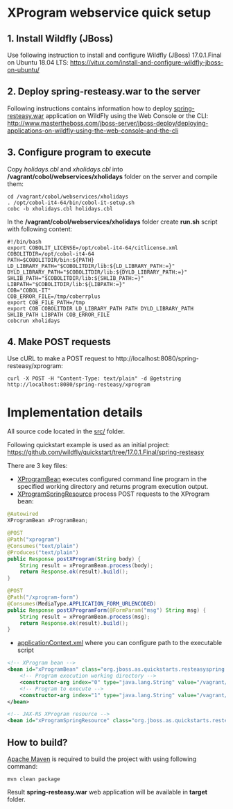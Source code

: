 # XProgram webservice quick setup

## 1. Install Wildfly (JBoss)
Use following instruction to install and configure Wildfly (JBoss) 17.0.1.Final on Ubuntu 18.04 LTS: https://vitux.com/install-and-configure-wildfly-jboss-on-ubuntu/

## 2. Deploy spring-resteasy.war to the server
Following instructions contains information how to deploy [spring-resteasy.war](spring-resteasy.war) application on WildFly using the Web Console or the CLI: http://www.mastertheboss.com/jboss-server/jboss-deploy/deploying-applications-on-wildfly-using-the-web-console-and-the-cli

## 3. Configure program to execute
Copy _holidays.cbl_ and _xholidays.cbl_ into __/vagrant/cobol/webservices/xholidays__ folder on the server and compile them:
```
cd /vagrant/cobol/webservices/xholidays
. /opt/cobol-it4-64/bin/cobol-it-setup.sh
cobc -b xholidays.cbl holidays.cbl
```

In the __/vagrant/cobol/webservices/xholidays__ folder create __run.sh__ script with following content:
```
#!/bin/bash
export COBOLIT_LICENSE=/opt/cobol-it4-64/citlicense.xml
COBOLITDIR=/opt/cobol-it4-64
PATH=$COBOLITDIR/bin:${PATH}
LD_LIBRARY_PATH="$COBOLITDIR/lib:${LD_LIBRARY_PATH:=}"
DYLD_LIBRARY_PATH="$COBOLITDIR/lib:${DYLD_LIBRARY_PATH:=}"
SHLIB_PATH="$COBOLITDIR/lib:${SHLIB_PATH:=}"
LIBPATH="$COBOLITDIR/lib:${LIBPATH:=}"
COB="COBOL-IT"
COB_ERROR_FILE=/tmp/coberrplus
export COB_FILE_PATH=/tmp
export COB COBOLITDIR LD_LIBRARY_PATH PATH DYLD_LIBRARY_PATH SHLIB_PATH LIBPATH COB_ERROR_FILE
cobcrun xholidays
```

## 4. Make POST requests
Use cURL to make a POST request to http://localhost:8080/spring-resteasy/xprogram:
```
curl -X POST -H "Content-Type: text/plain" -d @getstring http://localhost:8080/spring-resteasy/xprogram
```

# Implementation details

All source code located in the [src/](src/) folder.

Following quickstart example is used as an initial project: 
https://github.com/wildfly/quickstart/tree/17.0.1.Final/spring-resteasy

There are 3 key files:
* [XProgramBean](src/main/java/org/jboss/as/quickstarts/resteasyspring/XProgramBean.java) executes configured command line program in the specified working directory and returns program execution output.
* [XProgramSpringResource](src/main/java/org/jboss/as/quickstarts/resteasyspring/XProgramSpringResource.java) process POST requests to the XProgram bean:
```java
@Autowired
XProgramBean xProgramBean;

@POST
@Path("xprogram")
@Consumes("text/plain")
@Produces("text/plain")
public Response postXProgram(String body) {
    String result = xProgramBean.process(body);
    return Response.ok(result).build();
}

@POST
@Path("/xprogram-form")
@Consumes(MediaType.APPLICATION_FORM_URLENCODED)
public Response postXProgramForm(@FormParam("msg") String msg) {
    String result = xProgramBean.process(msg);
    return Response.ok(result).build();
}
```
* [applicationContext.xml](src/main/webapp/WEB-INF/applicationContext.xml) where you can configure path to the executable script
```xml
<!-- XProgram bean -->
<bean id="xProgramBean" class="org.jboss.as.quickstarts.resteasyspring.XProgramBean">
    <!-- Program execution working directory -->
    <constructor-arg index="0" type="java.lang.String" value="/vagrant/cobol/webservices/xholidays" />
    <!-- Program to execute -->
    <constructor-arg index="1" type="java.lang.String" value="/vagrant/cobol/webservices/xholidays/run.sh" />
</bean>

<!-- JAX-RS XProgram resource -->
<bean id="xProgramSpringResource" class="org.jboss.as.quickstarts.resteasyspring.XProgramSpringResource" />
```

## How to build?

[Apache Maven](https://maven.apache.org/) is required to build the project with using following command:
```
mvn clean package
```
Result __spring-resteasy.war__ web application will be available in __target__ folder.


